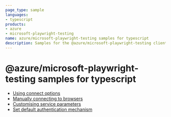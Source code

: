 ```yaml
---
page_type: sample
languages:
- typescript
products:
- azure
- microsoft-playwright-testing
name: azure/microsoft-playwright-testing samples for typescript
description: Samples for the @azure/microsoft-playwright-testing client library
---
```


# @azure/microsoft-playwright-testing samples for typescript

- [Using connect options](https://github.com/Azure/azure-sdk-for-js/blob/main/sdk/playwrighttesting/microsoft-playwright-testing/samples/v1/typescript/using-connect-options/README.md)
- [Manually connecting to browsers](https://github.com/Azure/azure-sdk-for-js/blob/main/sdk/playwrighttesting/microsoft-playwright-testing/samples/v1/typescript/manually-connecting-to-browsers/README.md)
- [Customising service parameters](https://github.com/Azure/azure-sdk-for-js/blob/main/sdk/playwrighttesting/microsoft-playwright-testing/samples/v1/typescript/customising-service-parameters/README.md)
- [Set default authentication mechanism](https://github.com/Azure/azure-sdk-for-js/blob/main/sdk/playwrighttesting/microsoft-playwright-testing/samples/v1/typescript/set-default-authentication-mechanism/README.md)
